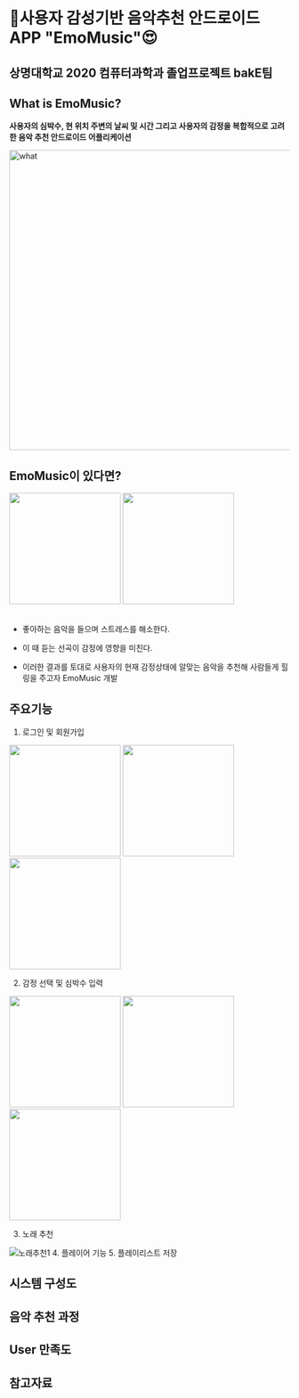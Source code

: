 # 🎵사용자 감성기반 음악추천 안드로이드 APP "EmoMusic"😍
## 상명대학교 2020 컴퓨터과학과 졸업프로젝트 bakE팀<br>

## What is EmoMusic?
**사용자의 심박수, 현 위치 주변의 날씨 및 시간 그리고 사용자의 감정을 복합적으로 고려한 음악 추천 안드로이드 어플리케이션**

<img width="539" alt="what" src="https://user-images.githubusercontent.com/18053479/101611626-168a7e80-3a4d-11eb-8b2d-6a94185260b5.PNG">

## EmoMusic이 있다면?

<div>
  <img src = https://user-images.githubusercontent.com/18053479/101714136-4765c480-3adc-11eb-9638-eb4a44263bbc.png height="200"/>
  <img src = https://user-images.githubusercontent.com/18053479/101714140-47fe5b00-3adc-11eb-9bca-8f1f345b7f4f.png height="200"/>
</div>
<br>

* 좋아하는 음악을 들으며 스트레스를 해소한다.

* 이 때 듣는 선곡이 감정에 영향을 미친다.

* 이러한 결과를 토대로 사용자의 현재 감정상태에 알맞는 음악을 추천해 사람들게 힐링을 주고자 EmoMusic 개발


## 주요기능
1. 로그인 및 회원가입
<p float="left">
  <img src="https://user-images.githubusercontent.com/18053479/101714809-a8da6300-3add-11eb-9cda-6e53d357ac5b.png" width="200"/>
  <img src="https://user-images.githubusercontent.com/18053479/101715641-2fdc0b00-3adf-11eb-92d9-b5817a39303c.png" width="200"/>
  <img src="https://user-images.githubusercontent.com/18053479/101715639-2eaade00-3adf-11eb-82cc-f30bad954d45.png" width="200"/>
</p>

2. 감정 선택 및 심박수 입력
<p float="left">
  <img src="https://user-images.githubusercontent.com/18053479/101717244-40da4b80-3ae2-11eb-882a-fe2a98942801.png" width="200"/>
  <img src="https://user-images.githubusercontent.com/18053479/101716267-45056980-3ae0-11eb-817f-91d9ad0237fb.png" width="200"/>      
  <img src="https://user-images.githubusercontent.com/18053479/101717130-0ffa1680-3ae2-11eb-9a0d-fa20969556e3.jpg" width="200"/>    
</p>

3. 노래 추천
<img alt="노래추천1" src="https://user-images.githubusercontent.com/18053479/101717732-39677200-3ae3-11eb-994b-9a4d6a5a7873.PNG">
4. 플레이어 기능
5. 플레이리스트 저장


## 시스템 구성도

## 음악 추천 과정

## User 만족도

## 참고자료

